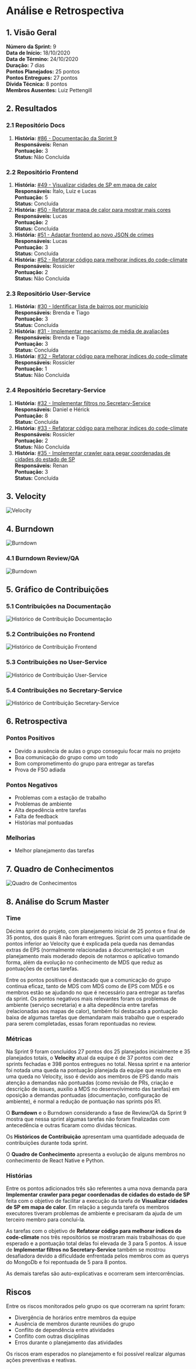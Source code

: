 # Análise e Retrospectiva

## 1. Visão Geral
**Número da Sprint:** 9         
**Data de Início:** 18/10/2020     
**Data de Término:** 24/10/2020   
**Duração:** 7 dias  
**Pontos Planejados:** 25 pontos  
**Pontos Entregues:** 27 pontos  
**Dívida Técnica:** 8 pontos  
**Membros Ausentes:** Luiz Pettengill  

## 2. Resultados
### 2.1 Repositório Docs      
1. **História:** [#86 - Documentação da Sprint 9](https://github.com/fga-eps-mds/2020.1-stay-safe-docs/issues/86)    
**Responsáveis:** Renan     
**Pontuação:** 3      
**Status:** Não Concluída      

### 2.2 Repositório Frontend
1. **História:** [#49 - Visualizar cidades de SP em mapa de calor](https://github.com/fga-eps-mds/2020.1-stay-safe-front-end/issues/49)    
**Responsáveis:** Ítalo, Luiz e Lucas      
**Pontuação:** 5        
**Status:** Concluída 
2. **História:** [#50 - Refatorar mapa de calor para mostrar mais cores](https://github.com/fga-eps-mds/2020.1-stay-safe-front-end/issues/50)    
**Responsáveis:** Lucas      
**Pontuação:** 2           
**Status:** Concluída 
3. **História:** [#51 - Adaptar frontend ao novo JSON de crimes](https://github.com/fga-eps-mds/2020.1-stay-safe-front-end/issues/51)    
**Responsáveis:** Lucas   
**Pontuação:** 3        
**Status:** Concluída 
4. **História:** [#52 - Refatorar código para melhorar índices do code-climate](https://github.com/fga-eps-mds/2020.1-stay-safe-front-end/issues/52)    
**Responsáveis:** Rossicler    
**Pontuação:** 2        
**Status:** Não Concluída 

### 2.3 Repositório User-Service
1. **História:** [#30 - Identificar lista de bairros por município](https://github.com/fga-eps-mds/2020.1-stay-safe-user-service/issues/30)    
**Responsáveis:** Brenda e Tiago    
**Pontuação:** 3    
**Status:** Concluída 
2. **História:** [#31 - Implementar mecanismo de média de avaliações](https://github.com/fga-eps-mds/2020.1-stay-safe-user-service/issues/31)    
**Responsáveis:** Brenda e Tiago    
**Pontuação:** 3    
**Status:** Concluída 
3. **História:** [#32 - Refatorar código para melhorar índices do code-climate](https://github.com/fga-eps-mds/2020.1-stay-safe-user-service/issues/32)    
**Responsáveis:** Rossicler     
**Pontuação:** 1     
**Status:** Não Concluída 


### 2.4 Repositório Secretary-Service
1. **História:** [#32 - Implementar filtros no Secretary-Service](https://github.com/fga-eps-mds/2020.1-stay-safe-secretary-service/issues/32)    
**Responsáveis:** Daniel e Hérick       
**Pontuação:** 8     
**Status:** Concluída 
2. **História:** [#33 - Refatorar código para melhorar índices do code-climate](https://github.com/fga-eps-mds/2020.1-stay-safe-secretary-service/issues/33)    
**Responsáveis:** Rossicler        
**Pontuação:** 2      
**Status:** Não Concluída
3. **História:** [#35 - Implementar crawler para pegar coordenadas de cidades do estado de SP](https://github.com/fga-eps-mds/2020.1-stay-safe-secretary-service/issues/35)    
**Responsáveis:** Renan        
**Pontuação:** 3   
**Status:** Concluída

## 3. Velocity
![Velocity](../../images/sprints/sprint-9/Velocity.png "Velocity")

## 4. Burndown
![Burndown](../../images/sprints/sprint-9/Burndown.png "Burndown")

### 4.1 Burndown Review/QA
![Burndown](../../images/sprints/sprint-9/Burndown-Review.png "Burndown")


## 5. Gráfico de Contribuições

### 5.1 Contribuições na Documentação
![Histórico de Contribuição Documentação](../../images/sprints/sprint-9/ContributionGraph-Docs.png "Histórico de Contribuição Documentação")

### 5.2 Contribuições no Frontend
![Histórico de Contribuição Frontend](../../images/sprints/sprint-9/ContributionGraph-Frontend.png "Histórico de Contribuição Frontend")

### 5.3 Contribuições no User-Service
![Histórico de Contribuição User-Service](../../images/sprints/sprint-9/ContributionGraph-User.png "Histórico de Contribuição User-Service")

### 5.4 Contribuições no Secretary-Service
![Histórico de Contribuição Secretary-Service](../../images/sprints/sprint-9/ContributionGraph-Secretary.png "Histórico de Contribuição Secretary-Service")

## 6. Retrospectiva
### Pontos Positivos
* Devido a ausência de aulas o grupo conseguiu focar mais no projeto 
* Boa comunicação do grupo como um todo
* Bom comprometimento do grupo para entregar as tarefas
* Prova de FSO adiada

### Pontos Negativos
* Problemas com a estação de trabalho
* Problemas de ambiente
* Alta depedência entre tarefas
* Falta de feedback
* Histórias mal pontuadas

### Melhorias
* Melhor planejamento das tarefas

## 7. Quadro de Conhecimentos
![Quadro de Conhecimentos](../../images/sprints/sprint-9/KnowledgeBoard.png "Quadro de Conhecimentos")

## 8. Análise do Scrum Master
### Time
Décima sprint do projeto, com planejamento inicial de 25 pontos e final de 35 pontos, dos quais 8 não foram entregues. Sprint com uma quantidade de pontos inferior ao Velocity que é explicada pela queda nas demandas extras de EPS (normalmente relacionadas a documentação) e um planejamento mais moderado depois de notarmos o aplicativo tomando forma, além da evolução no conhecimento de MDS que reduz as pontuações de certas tarefas. 

Entre os pontos positivos é destacado que a comunicação do grupo continua eficaz, tanto de MDS com MDS como de EPS com MDS e os membros estão se ajudando no que é necessário para entregar as tarefas da sprint. Os pontos negativos mais relevantes foram os problemas de ambiente (serviço secretaria) e a alta depedência entre tarefas (relacionadas aos mapas de calor), também foi destacada a pontuação baixa de algumas tarefas que demandaram mais trabalho que o esperado para serem completadas, essas foram repontuadas no review.

### Métricas
Na Sprint 9 foram concluídos 27 pontos dos 25 planejados inicialmente e 35 planejados totais, o **Velocity** atual da equipe é de 37 pontos com dez sprints fechadas e 398 pontos entregues no total. Nessa sprint e na anterior foi notada uma queda na pontuação planejada da equipe que resulta em uma queda no Velocity, isso é devido aos membros de EPS dando mais atenção a demandas não pontuadas (como revisão de PRs, criação e descrição de issues, auxílio a MDS no desenvolvimento das tarefas) em oposição a demandas pontuadas (documentação, configuração de ambiente), é normal a redução de pontuação nas sprints pós R1.

O **Burndown** e o Burndown considerando a fase de Review/QA da Sprint 9 mostra que nessa sprint algumas tarefas não foram finalizadas com antecedência e outras ficaram como dívidas técnicas.

Os **Históricos de Contribuição** apresentam uma quantidade adequada de contribuições durante toda sprint.

O **Quadro de Conhecimento** apresenta a evolução de alguns membros no conhecimento de React Native e Python.

### Histórias
Entre os pontos adicionados três são referentes a uma nova demanda para **Implementar crawler para pegar coordenadas de cidades do estado de SP** feita com o objetivo de facilitar a execução da tarefa de **Visualizar cidades de SP em mapa de calor**. Em relação a segunda tarefa os membros executores tiveram problemas de ambiente e precisaram da ajuda de um terceiro membro para concluí-la.

As tarefas com o objetivo de **Refatorar código para melhorar índices do code-climate** nos três repositórios se mostraram mais trabalhosas do que esperado e a pontuação total delas foi elevada de 3 para 5 pontos. A issue de **Implementar filtros no Secretary-Service** também se mostrou desafiadora devido a dificuldade enfrentada pelos membros com as querys do MongoDb e foi repontuada de 5 para 8 pontos.

As demais tarefas são auto-explicativas e ocorreram sem intercorrências.

## Riscos
Entre os riscos monitorados pelo grupo os que ocorreram na sprint foram:

* Divergência de horários entre membros da equipe
* Ausência de membros durante reuniões do grupo
* Conflito de dependência entre atividades 
* Conflito com outras disciplinas
* Erros durante o planejamento das atividades

Os riscos eram esperados no planejamento e foi possível realizar algumas ações preventivas e reativas.